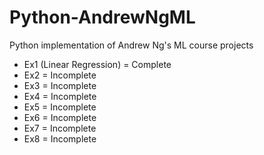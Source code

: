 # Python-AndrewNgML
Python implementation of Andrew Ng's ML course projects
 - Ex1 (Linear Regression) = Complete
 - Ex2 = Incomplete
 - Ex3 = Incomplete
 - Ex4 = Incomplete
 - Ex5 = Incomplete
 - Ex6 = Incomplete
 - Ex7 = Incomplete
 - Ex8 = Incomplete
